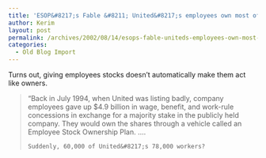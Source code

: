 ```yaml
---
title: 'ESOP&#8217;s Fable &#8211; United&#8217;s employees own most of the airline. So why are they helping to kill it? By Daniel Gross'
author: Kerim
layout: post
permalink: /archives/2002/08/14/esops-fable-uniteds-employees-own-most-of-the-airline-so-why-are-they-helping-to-kill-it-by-daniel-gross/
categories:
  - Old Blog Import
---
```

Turns out, giving employees stocks doesn&#8217;t automatically make them act like owners.


>   &#8220;Back in July 1994, when United was listing badly, company employees gave up $4.9 billion in wage, benefit, and work-rule concessions in exchange for a majority stake in the publicly held company. They would own the shares through a vehicle called an Employee Stock Ownership Plan. &#8230;. 
>   
>   
>     Suddenly, 60,000 of United&#8217;s 78,000 workers?
>   
>   

>   
>  